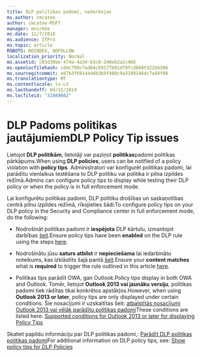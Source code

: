 ```yaml
---
title: DLP politikas padomi, nedarbojas
ms.author: cmcatee
author: cmcatee-MSFT
manager: mnirkhe
ms.date: 11/7/2018
ms.audience: ITPro
ms.topic: article
ROBOTS: NOINDEX, NOFOLLOW
localization_priority: Normal
ms.assetid: c03d30be-474a-4a34-b3c0-240eb2a2c466
ms.openlocfilehash: cddc790c7ad64cb917fb91df9fcdb60fd22bb306
ms.sourcegitcommit: e87b3f691444db3b9f460c9a3109146dc7ad4f80
ms.translationtype: MT
ms.contentlocale: lv-LV
ms.lasthandoff: 04/15/2019
ms.locfileid: "31869602"
---
```

# <a name="dlp-policy-tip-issues"></a><span data-ttu-id="e2e33-102">DLP Padoms politikas jautājumiem</span><span class="sxs-lookup"><span data-stu-id="e2e33-102">DLP Policy Tip issues</span></span>

<span data-ttu-id="e2e33-103">Lietojot **DLP politikām**, lietotāji var paziņot **politikas**padomi politikas pārkāpums.</span><span class="sxs-lookup"><span data-stu-id="e2e33-103">When using **DLP policies**, users can be notified of a policy violation with **policy tips**.</span></span> <span data-ttu-id="e2e33-104">Administratori var konfigurēt politikas padomi, lai parādītu vienlaikus testēšana to DLP politiku vai politika ir pilna izpildes režīmā.</span><span class="sxs-lookup"><span data-stu-id="e2e33-104">Admins can configure policy tips to display while testing their DLP policy or when the policy is in full enforcement mode.</span></span> 
  
<span data-ttu-id="e2e33-105">Lai konfigurētu politikas padomi, DLP politiku drošības un saskaņotības centrā pilnu izpildes režīmā, rīkojieties šādi:</span><span class="sxs-lookup"><span data-stu-id="e2e33-105">To configure policy tips on your DLP policy in the Security and Compliance center in full enforcement mode, do the following:</span></span>
  
- <span data-ttu-id="e2e33-106">Nodrošināt politikas padomi ir **iespējota** DLP kārtulu, izmantojot darbības [šeit](https://docs.microsoft.com/office365/securitycompliance/use-notifications-and-policy-tips).</span><span class="sxs-lookup"><span data-stu-id="e2e33-106">Ensure policy tips have been **enabled** on the DLP rule using the steps [here](https://docs.microsoft.com/office365/securitycompliance/use-notifications-and-policy-tips).</span></span>
    
- <span data-ttu-id="e2e33-107">Nodrošinātu jūsu **saturs atbilst** ir **nepieciešama** lai iedarbinātu noteikums, kas izklāstīts šajā pantā [šeit](https://docs.microsoft.com/office365/securitycompliance/what-the-sensitive-information-types-look-for).</span><span class="sxs-lookup"><span data-stu-id="e2e33-107">Ensure your **content matches** what is **required** to trigger the rule outlined in this article [here](https://docs.microsoft.com/office365/securitycompliance/what-the-sensitive-information-types-look-for).</span></span>
    
- <span data-ttu-id="e2e33-108">Politikas tips parādīt OWA, gan Outlook.</span><span class="sxs-lookup"><span data-stu-id="e2e33-108">Policy tips display in both OWA and Outlook.</span></span> <span data-ttu-id="e2e33-109">Tomēr, lietojot **Outlook 2013 vai jaunāku versiju**, politikas padomi tiek rādītas tikai konkrētos apstākļos.</span><span class="sxs-lookup"><span data-stu-id="e2e33-109">However, when using **Outlook 2013 or later**, policy tips are only displayed under certain conditions.</span></span> <span data-ttu-id="e2e33-110">Šie nosacījumi ir uzskaitītas šeit: [atbalstītās nosacījumi Outlook 2013 vai vēlāk parādītu politikas padomi](https://docs.microsoft.com/office365/securitycompliance/use-notifications-and-policy-tips#outlook-2013-and-later-supports-showing-policy-tips-for-only-some-conditions)</span><span class="sxs-lookup"><span data-stu-id="e2e33-110">These conditions are listed here: [Supported conditions for Outlook 2013 or later for displaying Policy Tips](https://docs.microsoft.com/office365/securitycompliance/use-notifications-and-policy-tips#outlook-2013-and-later-supports-showing-policy-tips-for-only-some-conditions)</span></span>
    
<span data-ttu-id="e2e33-111">Skatiet papildu informāciju par DLP politikas padomi,: [Parādīt DLP politikas politikas padomi](https://docs.microsoft.com/office365/securitycompliance/use-notifications-and-policy-tips)</span><span class="sxs-lookup"><span data-stu-id="e2e33-111">For additional information on DLP policy tips, see: [Show policy tips for DLP Policies](https://docs.microsoft.com/office365/securitycompliance/use-notifications-and-policy-tips)</span></span>
  

